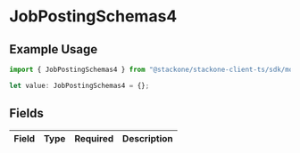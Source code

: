 # JobPostingSchemas4

## Example Usage

```typescript
import { JobPostingSchemas4 } from "@stackone/stackone-client-ts/sdk/models/shared";

let value: JobPostingSchemas4 = {};
```

## Fields

| Field       | Type        | Required    | Description |
| ----------- | ----------- | ----------- | ----------- |